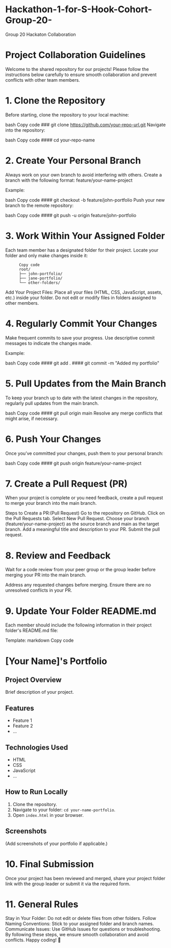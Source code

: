 # Hackathon-1-for-S-Hook-Cohort-Group-20-
Group 20 Hackaton Collaboration
#  Project Collaboration Guidelines
Welcome to the shared repository for our projects! Please follow the instructions below carefully to ensure smooth collaboration and prevent conflicts with other team members.

#  1. Clone the Repository
Before starting, clone the repository to your local machine:

bash
Copy code
          ### git clone https://github.com/your-repo-url.git
Navigate into the repository:

bash
Copy code
          #### cd your-repo-name
# 2. Create Your Personal Branch
Always work on your own branch to avoid interfering with others. Create a branch with the following format:
feature/your-name-project

Example:

bash
Copy code
          #### git checkout -b feature/john-portfolio
Push your new branch to the remote repository:

bash
Copy code
         #### git push -u origin feature/john-portfolio
# 3. Work Within Your Assigned Folder
Each team member has a designated folder for their project. Locate your folder and only make changes inside it:

          Copy code
          root/
          ├── john-portfolio/
          ├── jane-portfolio/
          └── other-folders/
Add Your Project Files:
Place all your files (HTML, CSS, JavaScript, assets, etc.) inside your folder.
Do not edit or modify files in folders assigned to other members.
# 4. Regularly Commit Your Changes
Make frequent commits to save your progress. Use descriptive commit messages to indicate the changes made.

Example:

bash
Copy code
           #### git add .
           #### git commit -m "Added my portfolio"
# 5. Pull Updates from the Main Branch
To keep your branch up to date with the latest changes in the repository, regularly pull updates from the main branch.

bash
Copy code
         #### git pull origin main
Resolve any merge conflicts that might arise, if necessary.

# 6. Push Your Changes
Once you’ve committed your changes, push them to your personal branch:

bash
Copy code
          #### git push origin feature/your-name-project
# 7. Create a Pull Request (PR)
When your project is complete or you need feedback, create a pull request to merge your branch into the main branch.

Steps to Create a PR:(Pull Request)
Go to the repository on GitHub.
Click on the Pull Requests tab.
Select New Pull Request.
Choose your branch (feature/your-name-project) as the source branch and main as the target branch.
Add a meaningful title and description to your PR.
Submit the pull request.
# 8. Review and Feedback
Wait for a code review from your peer group or the group leader before merging your PR into the main branch.

Address any requested changes before merging.
Ensure there are no unresolved conflicts in your PR.
# 9. Update Your Folder README.md
Each member should include the following information in their project folder's README.md file:

Template:
markdown
Copy code
# [Your Name]'s Portfolio

## Project Overview
Brief description of your project.

## Features
- Feature 1
- Feature 2
- ...

## Technologies Used
- HTML
- CSS
- JavaScript
- ...

## How to Run Locally
1. Clone the repository.
2. Navigate to your folder: `cd your-name-portfolio`.
3. Open `index.html` in your browser.

## Screenshots
(Add screenshots of your portfolio if applicable.)
# 10. Final Submission
Once your project has been reviewed and merged, share your project folder link with the group leader or submit it via the required form.

# 11. General Rules
Stay in Your Folder: Do not edit or delete files from other folders.
Follow Naming Conventions: Stick to your assigned folder and branch names.
Communicate Issues: Use GitHub Issues for questions or troubleshooting.
By following these steps, we ensure smooth collaboration and avoid conflicts. Happy coding! 🎉








